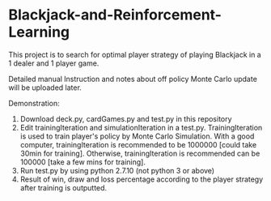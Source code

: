 # Blackjack-and-Reinforcement-Learning
This project is to search for optimal player strategy of playing Blackjack in a 1 dealer and 1 player game.

Detailed manual Instruction and notes about off policy Monte Carlo update will be uploaded later.

Demonstration:
1. Download deck.py, cardGames.py and test.py in this repository
2. Edit trainingIteration and simulationIteration in a test.py. TrainingIteration is used to train player's policy by Monte Carlo Simulation. With a good computer, trainingIteration is recommended to be 1000000 [could take 30min for training]. Otherwise, trainingIteration is recommended can be 100000 [take a few mins for training].
3. Run test.py by using python 2.7.10 (not python 3 or above)
4. Result of win, draw and loss percentage according to the player strategy after training is outputted.


